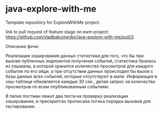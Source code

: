 # java-explore-with-me

Template repository for ExploreWithMe project.

link to pull request of feature stage on ewm project: https://github.com/vladbakumenko/java-explore-with-me/pull/3

Описание фичи:

Реализация хэширования данных статистики для того, что бы при вызове публичных эндпоинтов получения событий, статистика
бралась из хэшмапы, в которой хранится количество просмотров для каждого события по его айди, а при отсутствии данных
происходил бы вызов с базы данных всех событий, которые отсутствуют в мапе. Информация в хэш-таблице обновляется каждые
30 сек., делая запрос на количество просмотров по всем опубликованным событиям.

В папке постман лежит два теста на проверку реализации хэширования,
в прескриптах прописана логика порядка вызовов для тестирования.
